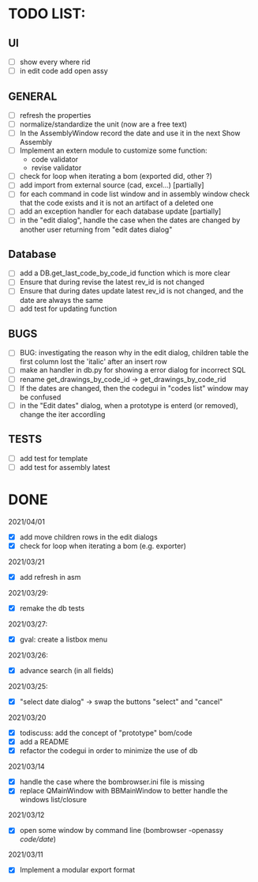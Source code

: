 # TODO LIST:

## UI

- [ ] show every where rid
- [ ] in edit code add open assy

## GENERAL

- [ ] refresh the properties
- [ ] normalize/standardize the unit (now are a free text)
- [ ] In the AssemblyWindow record the date and use it in the next Show Assembly
- [ ] Implement an extern module to customize some function:
  - code validator
  - revise validator
- [ ] check for loop when iterating a bom (exported did, other ?)
- [ ] add import from external source (cad, excel...) [partially]
- [ ] for each command in code list window and in assembly window check that the code exists and it is not an artifact of a deleted one
- [ ] add an exception handler for each database update [partially]
- [ ] in the "edit dialog", handle the case when the dates are changed by another user returning from "edit dates dialog"

## Database

- [ ] add a DB.get_last_code_by_code_id function which is more clear
- [ ] Ensure that during revise the latest rev_id is not changed
- [ ] Ensure that during dates update latest rev_id is not changed, and the date are always the same
- [ ] add test for updating function

## BUGS

- [ ] BUG: investigating the reason why in the edit dialog, children table the first column lost the 'italic' after an insert row
- [ ] make an handler in db.py for showing a error dialog for incorrect SQL
- [ ] rename get_drawings_by_code_id -> get_drawings_by_code_rid
- [ ] If the dates are changed, then the codegui in "codes list" window may be confused
- [ ] in the "Edit dates" dialog, when a prototype is enterd (or removed), change the iter accordling

## TESTS

- [ ] add test for template
- [ ] add test for assembly latest

# DONE

2021/04/01
- [X] add move children rows in the edit dialogs
- [X] check for loop when iterating a bom (e.g. exporter)

2021/03/21
- [X] add refresh in asm

2021/03/29:
- [X] remake the db tests

2021/03/27:
- [X] gval: create a listbox menu

2021/03/26:
- [X] advance search (in all fields)

2021/03/25:
- [X] "select date dialog" -> swap the buttons "select" and "cancel"

2021/03/20
- [X] todiscuss: add the concept of "prototype" bom/code
- [X] add a README
- [X] refactor the codegui in order to minimize the use of db

2021/03/14
- [X] handle the case where the bombrowser.ini file is missing
- [X] replace QMainWindow with BBMainWindow to better handle the windows list/closure

2021/03/12
- [X] open some window by command line (bombrowser -openassy *code/date*)

2021/03/11
- [X] Implement a modular export format
